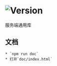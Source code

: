 # ![Version](https://img.shields.io/badge/version-14.205.65-green.svg)

服务端通用库

## 文档
    * `npm run doc`
    * 打开`doc/index.html`
